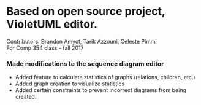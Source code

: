 <h1>Based on open source project, VioletUML editor.</h1>
Contributors:
Brandon Amyot, Tarik Azzouni, Celeste Pimm</br>
For Comp 354 class - fall 2017
<h3>Made modifications to the sequence diagram editor</h3>
<ul> 
<li> Added feature to calculate statistics of graphs (relations, children, etc.)</li>
<li> Added graph creation to visualize statistics</li>
<li> Added certain constraints to prevent incorrect diagrams from being created.</li>
</ul>
